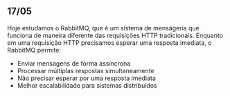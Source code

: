 ## 17/05

Hoje estudamos o RabbitMQ, que é um sistema de mensageria que funciona de maneira diferente das requisições HTTP tradicionais. Enquanto em uma requisição HTTP precisamos esperar uma resposta imediata, o RabbitMQ permite:

- Enviar mensagens de forma assíncrona
- Processar múltiplas respostas simultaneamente
- Não precisar esperar por uma resposta imediata
- Melhor escalabilidade para sistemas distribuídos